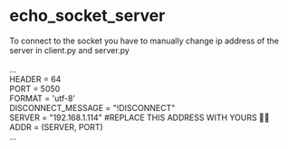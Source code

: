 # echo_socket_server

To connect to the socket you have to manually change ip address of the server in client.py and server.py  <br />
 <br />
... <br />
HEADER = 64 <br />
PORT = 5050 <br />
FORMAT = 'utf-8' <br />
DISCONNECT_MESSAGE = "!DISCONNECT" <br />
SERVER = "192.168.1.114"                   #REPLACE THIS ADDRESS WITH YOURS 👀👀 <br />
ADDR = (SERVER, PORT) <br />
... <br />
